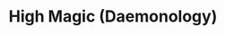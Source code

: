 ---
title: "High Magic (Daemonology)"
canonical: "skill/high-magic-daemonology"
lists:
    - daemon-loresheet
tier: 4
prerequisites: ["daemon-loresheet/daemonology"]
replacement: true
ladder: "high-magic-daemonology"
---